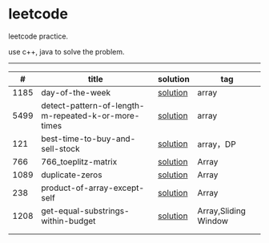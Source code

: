 # leetcode

leetcode practice.

use c++, java to solve the problem.

---

| #    | title                                               | solution                                                     | tag                   |
| ---- | --------------------------------------------------- | ------------------------------------------------------------ | --------------------- |
| 1185 | day-of-the-week                                     | [solution](https://github.com/Veeupup/leetcode/blob/master/algorithms/1185_day-of-the-week.md) | array                 |
| 5499 | detect-pattern-of-length-m-repeated-k-or-more-times | [solution](https://github.com/Veeupup/leetcode/blob/master/algorithms/5499_detect-pattern-of-length-m-repeated-k-or-more-times.md) | array                 |
| 121  | best-time-to-buy-and-sell-stock                     | [solution](https://github.com/Veeupup/leetcode/blob/master/algorithms/121_best-time-to-buy-and-sell-stock.md) | array，DP             |
| 766  | 766_toeplitz-matrix                                 | [solution](https://github.com/Veeupup/leetcode/blob/master/algorithms/766_toeplitz-matrix.md) | Array                 |
| 1089 | duplicate-zeros                                     | [solution](https://github.com/Veeupup/leetcode/blob/master/algorithms/1089_duplicate-zeros.md) | Array                 |
| 238  | product-of-array-except-self                        | [solution](https://github.com/Veeupup/leetcode/blob/master/algorithms/238_product-of-array-except-self.md) | Array                 |
| 1208 | get-equal-substrings-within-budget                  | [solution](https://github.com/Veeupup/leetcode/blob/master/algorithms/1208_get-equal-substrings-within-budget.md) | Array,Sliding  Window |
|      |                                                     |                                                              |                       |
|      |                                                     |                                                              |                       |




